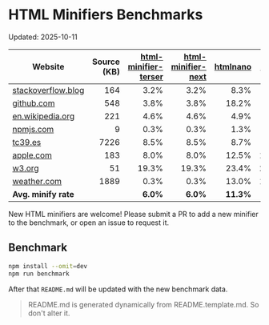# HTML Minifiers Benchmarks

Updated: 2025-10-11

[html-minifier-terser]: https://www.npmjs.com/package/html-minifier-terser/v/7.2.0
[html-minifier-next]: https://www.npmjs.com/package/html-minifier-next/v/2.1.7
[htmlnano]: https://www.npmjs.com/package/htmlnano/v/2.1.5
[minify]: https://www.npmjs.com/package/@tdewolff/minify/v/2.24.3
[minify-html]: https://www.npmjs.com/package/@minify-html/node/v/0.16.4

| Website                                                     | Source (KB) | [html-minifier-terser] | [html-minifier-next] | [htmlnano] | [minify] | [minify-html] |
| ----------------------------------------------------------- | ----------: | ---------------------: | -------------------: | ---------: | -------: | ------------: |
| [stackoverflow.blog](https://stackoverflow.blog/)           |         164 |                   3.2% |                 3.2% |       8.3% |     4.5% |          3.9% |
| [github.com](https://github.com/)                           |         548 |                   3.8% |                 3.8% |      18.2% |     8.1% |          6.5% |
| [en.wikipedia.org](https://en.wikipedia.org/wiki/Main_Page) |         221 |                   4.6% |                 4.6% |       4.9% |     6.2% |          2.9% |
| [npmjs.com](https://www.npmjs.com/package/eslint)           |           9 |                   0.3% |                 0.3% |       1.3% |     2.7% |          0.6% |
| [tc39.es](https://tc39.es/ecma262/)                         |        7226 |                   8.5% |                 8.5% |       8.7% |     9.5% |          9.2% |
| [apple.com](https://www.apple.com/)                         |         183 |                   8.0% |                 8.0% |      12.5% |    11.0% |          8.5% |
| [w3.org](https://www.w3.org/)                               |          51 |                  19.3% |                19.3% |      23.4% |    24.7% |         20.7% |
| [weather.com](https://weather.com)                          |        1889 |                   0.3% |                 0.3% |      13.0% |    11.6% |          0.7% |
| **Avg. minify rate**                                        |             |               **6.0%** |             **6.0%** |  **11.3%** | **9.8%** |      **6.6%** |

New HTML minifiers are welcome!
Please submit a PR to add a new minifier to the benchmark, or open an issue to request it.

## Benchmark

```bash
npm install --omit=dev
npm run benchmark
```

After that `README.md` will be updated with the new benchmark data.

> README.md is generated dynamically from README.template.md. So don't alter it.
